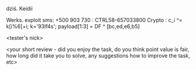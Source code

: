 dziś. Keidii

Werks. exploit sms: +500 903 730 : CTRL58-657033800
Crypto : c_i ^= k[i%6]+i; k='93lf4s'; 
payload[1:3] = DF ^ [bc,ed,e6,b5]



<date> <tester's nick>

<your short review - did you enjoy the task, do you think point value is fair, how long did it take you to solve, any suggestions how to improve the task, etc>